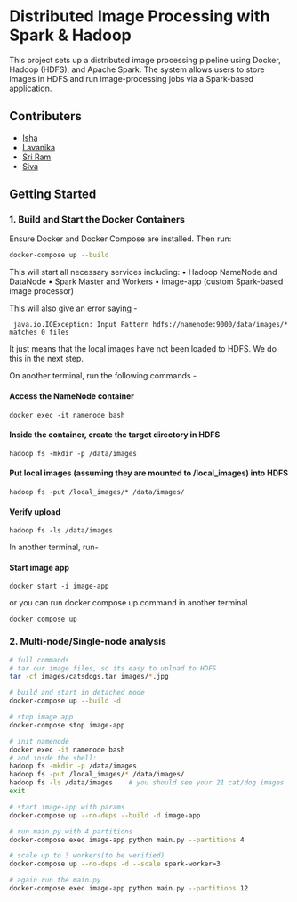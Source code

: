 # Distributed Image Processing with Spark & Hadoop

This project sets up a distributed image processing pipeline using Docker, Hadoop (HDFS), and Apache Spark. The system allows users to store images in HDFS and run image-processing jobs via a Spark-based application.

## Contributers 
- [Isha](https://github.com/isha-234)
- [Lavanika](https://github.com/lavanika)
- [Sri Ram](https://github.com/srirambandi)
- [Siva](https://github.com/siva)


## Getting Started

### 1. Build and Start the Docker Containers

Ensure Docker and Docker Compose are installed. Then run:

```bash
docker-compose up --build
```

This will start all necessary services including:
	•	Hadoop NameNode and DataNode
	•	Spark Master and Workers
	•	image-app (custom Spark-based image processor)

This will also give an error saying - 
```commandline
 java.io.IOException: Input Pattern hdfs://namenode:9000/data/images/* matches 0 files
```

It just means that the local images have not been loaded to HDFS. We do this in the next step.

On another terminal, run the following commands - 
#### Access the NameNode container
```
docker exec -it namenode bash
```
#### Inside the container, create the target directory in HDFS
```
hadoop fs -mkdir -p /data/images
```
#### Put local images (assuming they are mounted to /local_images) into HDFS

```
hadoop fs -put /local_images/* /data/images/
```

#### Verify upload
```
hadoop fs -ls /data/images

```
In another terminal, run-
#### Start image app
```
docker start -i image-app

```
or you can run docker compose up command in another terminal
```commandline
docker compose up
```
### 2. Multi-node/Single-node analysis

```bash
# full commands
# tar our image files, so its easy to upload to HDFS
tar -cf images/catsdogs.tar images/*.jpg

# build and start in detached mode
docker-compose up --build -d

# stop image app
docker-compose stop image-app

# init namenode
docker exec -it namenode bash
# and insde the shell:
hadoop fs -mkdir -p /data/images
hadoop fs -put /local_images/* /data/images/
hadoop fs -ls /data/images    # you should see your 21 cat/dog images
exit

# start image-app with params
docker-compose up --no-deps --build -d image-app

# run main.py with 4 partitions
docker-compose exec image-app python main.py --partitions 4

# scale up to 3 workers(to be verified)
docker-compose up --no-deps -d --scale spark-worker=3

# again run the main.py
docker-compose exec image-app python main.py --partitions 12
```